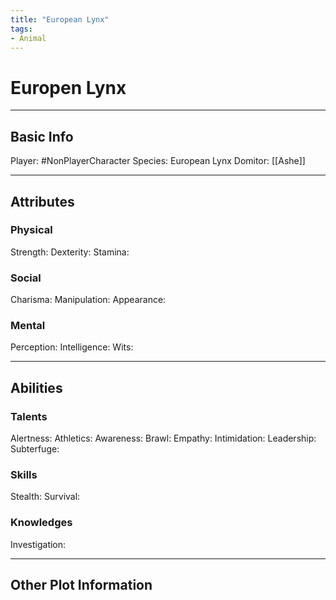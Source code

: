 ```yaml
---
title: "European Lynx"
tags:
- Animal
---
```


# Europen Lynx
---
## Basic Info
Player: #NonPlayerCharacter 
Species: European Lynx
Domitor: [[Ashe]]

---

## Attributes
### Physical
Strength: 
Dexterity:
Stamina:

### Social
Charisma:
Manipulation:
Appearance:

### Mental
Perception: 
Intelligence:
Wits:

---

## Abilities
### Talents
Alertness:
Athletics:
Awareness:
Brawl:
Empathy:
Intimidation:
Leadership:
Subterfuge:

### Skills
Stealth:
Survival:

### Knowledges
Investigation:


---
## Other Plot Information
